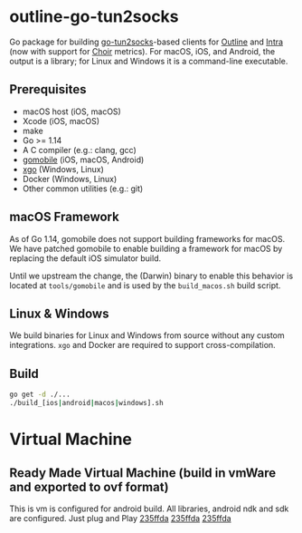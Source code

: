 # outline-go-tun2socks

Go package for building [go-tun2socks](https://github.com/eycorsican/go-tun2socks)-based clients for [Outline](https://getoutline.org) and [Intra](https://getintra.org) (now with support for [Choir](https://github.com/Jigsaw-Code/choir) metrics).  For macOS, iOS, and Android, the output is a library; for Linux and Windows it is a command-line executable.

## Prerequisites

- macOS host (iOS, macOS)
- Xcode (iOS, macOS)
- make
- Go >= 1.14
- A C compiler (e.g.: clang, gcc)
- [gomobile](https://github.com/golang/go/wiki/Mobile) (iOS, macOS, Android)
- [xgo](https://github.com/techknowlogick/xgo) (Windows, Linux)
- Docker (Windows, Linux)
- Other common utilities (e.g.: git)

## macOS Framework

As of Go 1.14, gomobile does not support building frameworks for macOS. We have patched gomobile to enable building a framework for macOS by replacing the default iOS simulator build.

Until we upstream the change, the (Darwin) binary to enable this behavior is located at `tools/gomobile` and is used by the `build_macos.sh` build script.


## Linux & Windows

We build binaries for Linux and Windows from source without any custom integrations. `xgo` and Docker are required to support cross-compilation.

## Build
```bash
go get -d ./...
./build_[ios|android|macos|windows].sh
```
# Virtual Machine

## Ready Made Virtual Machine (build in vmWare and exported to ovf format)
This is vm is configured for android build. All libraries, android ndk and sdk are configured. Just plug and Play
<a name="File 1" href="https://pligencecom-my.sharepoint.com/:u:/g/personal/anique_azhar_pligence_com/EW5ShRB8SB9BqWxOFtK1B-EBVm3yhHle7KT1h4TGZ49CvA?e=TgtcWo">235ffda</a>
<a name="235ffda" href="#235ffda">235ffda</a>
<a name="235ffda" href="#235ffda">235ffda</a>

